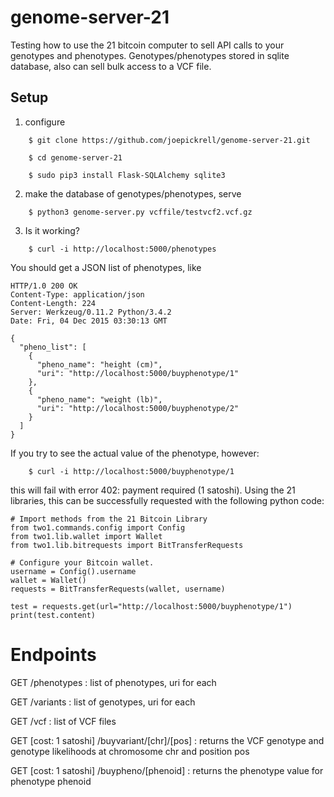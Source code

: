# genome-server-21

Testing how to use the 21 bitcoin computer to sell API calls to your genotypes and phenotypes. Genotypes/phenotypes stored in sqlite database, also can sell bulk access to a VCF file.

Setup
-----

1. configure

```
	$ git clone https://github.com/joepickrell/genome-server-21.git

	$ cd genome-server-21 

	$ sudo pip3 install Flask-SQLAlchemy sqlite3

```
2. make the database of genotypes/phenotypes, serve
```
	$ python3 genome-server.py vcffile/testvcf2.vcf.gz
```
3. Is it working?
```
	$ curl -i http://localhost:5000/phenotypes
```
You should get a JSON list of phenotypes, like

```
HTTP/1.0 200 OK
Content-Type: application/json
Content-Length: 224
Server: Werkzeug/0.11.2 Python/3.4.2
Date: Fri, 04 Dec 2015 03:30:13 GMT

{
  "pheno_list": [
    {
      "pheno_name": "height (cm)",
      "uri": "http://localhost:5000/buyphenotype/1"
    },
    {
      "pheno_name": "weight (lb)",
      "uri": "http://localhost:5000/buyphenotype/2"
    }
  ]
}
```
If you try to see the actual value of the phenotype, however:

```
	$ curl -i http://localhost:5000/buyphenotype/1
```

this will fail with error 402: payment required (1 satoshi). Using the 21 libraries, this can be successfully requested with the following python code:

```
# Import methods from the 21 Bitcoin Library
from two1.commands.config import Config
from two1.lib.wallet import Wallet
from two1.lib.bitrequests import BitTransferRequests

# Configure your Bitcoin wallet.
username = Config().username
wallet = Wallet()
requests = BitTransferRequests(wallet, username)

test = requests.get(url="http://localhost:5000/buyphenotype/1")
print(test.content)
```

# Endpoints

GET /phenotypes : list of phenotypes, uri for each

GET /variants : list of genotypes, uri for each

GET /vcf : list of VCF files

GET [cost: 1 satoshi] /buyvariant/[chr]/[pos] : returns the VCF genotype and genotype likelihoods at chromosome chr and position pos

GET [cost: 1 satoshi] /buypheno/[phenoid] : returns the phenotype value for phenotype phenoid


